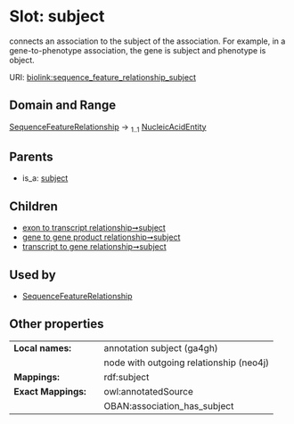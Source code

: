 
# Slot: subject


connects an association to the subject of the association. For example, in a gene-to-phenotype association, the gene is subject and phenotype is object.

URI: [biolink:sequence_feature_relationship_subject](https://w3id.org/biolink/sequence_feature_relationship_subject)


## Domain and Range

[SequenceFeatureRelationship](SequenceFeatureRelationship.md) &#8594;  <sub>1..1</sub> [NucleicAcidEntity](NucleicAcidEntity.md)

## Parents

 *  is_a: [subject](subject.md)

## Children

 *  [exon to transcript relationship➞subject](exon_to_transcript_relationship_subject.md)
 *  [gene to gene product relationship➞subject](gene_to_gene_product_relationship_subject.md)
 *  [transcript to gene relationship➞subject](transcript_to_gene_relationship_subject.md)

## Used by

 * [SequenceFeatureRelationship](SequenceFeatureRelationship.md)

## Other properties

|  |  |  |
| --- | --- | --- |
| **Local names:** | | annotation subject (ga4gh) |
|  | | node with outgoing relationship (neo4j) |
| **Mappings:** | | rdf:subject |
| **Exact Mappings:** | | owl:annotatedSource |
|  | | OBAN:association_has_subject |

